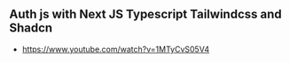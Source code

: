 ## Auth js with Next JS Typescript Tailwindcss and Shadcn
- https://www.youtube.com/watch?v=1MTyCvS05V4